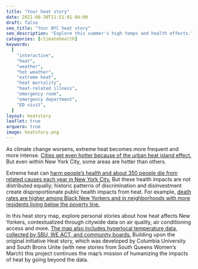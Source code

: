 ```yaml
---
title: "Your heat story"
date: 2021-08-30T11:51:01-04:00
draft: false
seo_title: "Your NYC heat story"
seo_description: "Explore this summer's high temps and health effects."
categories: [climatehealth]
keywords:
  [
    "interactive",
    "heat",
    "weather",
    "hot weather",
    "extreme heat",
    "heat mortality",
    "heat-related illness",
    "emergency room",
    "emergency department",
    "ED visit",
  ]
layout: heatstory
leaflet: true
arquero: true
image: heatstory.png
---
```


As climate change worsens, extreme heat becomes more frequent and more intense. <a href="{{<baseurl>}}data-stories/localtemp/"> Cities get even hotter because of the urban heat island effect.</a> But even within New York City, some areas are hotter than others.

Extreme heat can <a href="{{< baseurl >}}data-stories/heat/"> harm people’s health and about 350 people die from related causes each year in New York City.</a> But these health impacts are not distributed equally; historic patterns of discrimination and disinvestment create disproportionate public health impacts from heat. For example, <a href="https://a816-dohbesp.nyc.gov/IndicatorPublic/key-topics/climatehealth/heat-report/"> death rates are higher among Black New Yorkers and in neighborhoods with more residents living below the poverty line.</a>

In this heat story map, explore personal stories about how heat affects New Yorkers, contextualized through citywide data on air quality, air conditioning access and more. <a href="#communityScience">The map also includes hyperlocal temperature data, collected by SBU, WE ACT, and community boards.</a> Building upon the original initiative Heat story, which was developed by Columbia University and South Bronx Unite (with new stories from South Queens Women’s March) this project continues the map’s mission of humanizing the impacts of heat by going beyond the data.

<!-- Explore your neighbors' stories about how heat affects them. You can also <a href="https://docs.google.com/forms/d/e/1FAIpQLSdwGh2hb4LeLsQxH-w9awMAF2qc_UgOsD_bBYhRVa3ECxM8Bg/viewform" target="_blank"> submit your own story </a> about how heat has affected your life. -->
